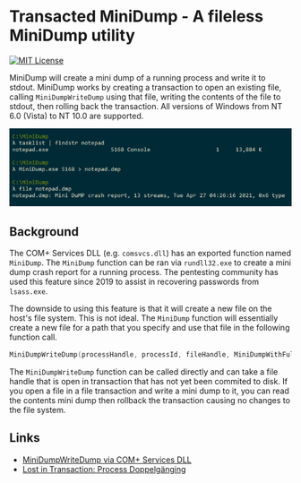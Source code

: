 # Transacted MiniDump - A fileless MiniDump utility

[![MIT License](https://img.shields.io/badge/license-MIT-blue.svg?style=flat)](LICENSE.txt)

MiniDump will create a mini dump of a running process and write it to stdout.
MiniDump works by creating a transaction to open an existing file, calling `MiniDumpWriteDump` using that file, writing the contents of the file to stdout, then rolling back the transaction.
All versions of Windows from NT 6.0 (Vista) to NT 10.0 are supported.

![Dump Notepad](DumpNotepad.png)

## Background

The COM+ Services DLL (e.g. `comsvcs.dll`) has an exported function named `MiniDump`.
The `MiniDump` function can be ran via `rundll32.exe` to create a mini dump crash report for a running process.
The pentesting community has used this feature since 2019 to assist in recovering passwords from `lsass.exe`.

The downside to using this feature is that it will create a new file on the host's file system.
This is not ideal.
The `MiniDump` function will essentially create a new file for a path that you specify and use that file in the following function call.
```cpp
MiniDumpWriteDump(processHandle, processId, fileHandle, MiniDumpWithFullMemory | MiniDumpWithHandleData, nullptr, nullptr, nullptr);
```

The `MiniDumpWriteDump` function can be called directly and can take a file handle that is open in transaction that has not yet been commited to disk.
If you open a file in a file transaction and write a mini dump to it, you can read the contents mini dump then rollback the transaction causing no changes to the file system.

## Links

* [MiniDumpWriteDump via COM+ Services DLL](https://modexp.wordpress.com/2019/08/30/minidumpwritedump-via-com-services-dll/)
* [Lost in Transaction: Process Doppelgänging](https://www.blackhat.com/docs/eu-17/materials/eu-17-Liberman-Lost-In-Transaction-Process-Doppelganging.pdf)
